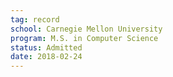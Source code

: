 ```yaml
---
tag: record
school: Carnegie Mellon University
program: M.S. in Computer Science
status: Admitted
date: 2018-02-24
---
```

